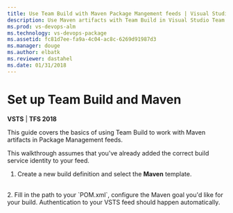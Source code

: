 ```yaml
---
title: Use Team Build with Maven Package Mangement feeds | Visual Studio Team Services
description: Use Maven artifacts with Team Build in Visual Studio Team Services or Team Foundation Server
ms.prod: vs-devops-alm
ms.technology: vs-devops-package
ms.assetid: fc81d7ee-fa9a-4c04-ac8c-6269d91987d3
ms.manager: douge
ms.author: elbatk
ms.reviewer: dastahel
ms.date: 01/31/2018
---
```

[//]: # (monikerRange: '>= tfs-2018') 

# Set up Team Build and Maven

**VSTS** | **TFS 2018**

This guide covers the basics of using Team Build to work with Maven artifacts in Package Management feeds.
 
This walkthrough assumes that you've already added the correct build service identity to your feed. 

1. Create a new build definition and select the **Maven** template.
<br>
2. Fill in the path to your `POM.xml`, configure the Maven goal you'd like for your build.  Authentication to your VSTS feed should happen automatically.
<br>

